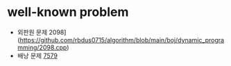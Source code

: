 # well-known problem
- 외판원 문제
2098](https://github.com/rbdus0715/algorithm/blob/main/boj/dynamic_programming/2098.cpp)
- 배낭 문제
[7579](https://github.com/rbdus0715/algorithm/tree/main/boj/dynamic_programming)
